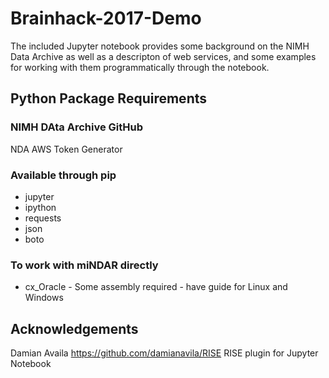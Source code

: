 # Brainhack-2017-Demo

The included Jupyter notebook provides some background on the NIMH Data Archive as well as a descripton of web services, and some examples for working with them programmatically through the notebook.

## Python Package Requirements

### NIMH DAta Archive GitHub

NDA AWS Token Generator

### Available through pip
* jupyter
* ipython
* requests
* json
* boto

### To work with miNDAR directly

* cx_Oracle - Some assembly required - have guide for Linux and Windows

## Acknowledgements

Damian Availa https://github.com/damianavila/RISE
RISE plugin for Jupyter Notebook
